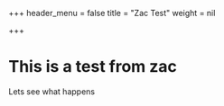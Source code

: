 +++
header_menu = false
title = "Zac Test"
weight = nil

+++
# This is a test from zac

Lets see what happens